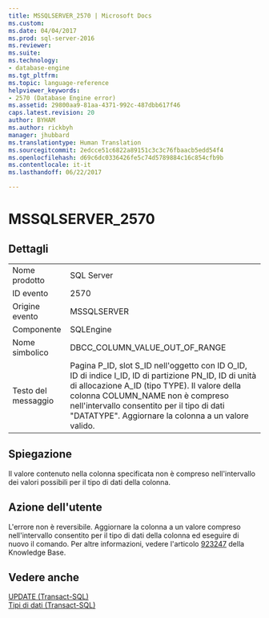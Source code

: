 ```yaml
---
title: MSSQLSERVER_2570 | Microsoft Docs
ms.custom: 
ms.date: 04/04/2017
ms.prod: sql-server-2016
ms.reviewer: 
ms.suite: 
ms.technology:
- database-engine
ms.tgt_pltfrm: 
ms.topic: language-reference
helpviewer_keywords:
- 2570 (Database Engine error)
ms.assetid: 29800aa9-81aa-4371-992c-487dbb617f46
caps.latest.revision: 20
author: BYHAM
ms.author: rickbyh
manager: jhubbard
ms.translationtype: Human Translation
ms.sourcegitcommit: 2edcce51c6822a89151c3c3c76fbaacb5edd54f4
ms.openlocfilehash: d69c6dc0336426fe5c74d5789884c16c854cfb9b
ms.contentlocale: it-it
ms.lasthandoff: 06/22/2017

---
```

# <a name="mssqlserver2570"></a>MSSQLSERVER_2570
  
## <a name="details"></a>Dettagli  
  
|||  
|-|-|  
|Nome prodotto|SQL Server|  
|ID evento|2570|  
|Origine evento|MSSQLSERVER|  
|Componente|SQLEngine|  
|Nome simbolico|DBCC_COLUMN_VALUE_OUT_OF_RANGE|  
|Testo del messaggio|Pagina P_ID, slot S_ID nell'oggetto con ID O_ID, ID di indice I_ID, ID di partizione PN_ID, ID di unità di allocazione A_ID (tipo TYPE). Il valore della colonna COLUMN_NAME non è compreso nell'intervallo consentito per il tipo di dati "DATATYPE". Aggiornare la colonna a un valore valido.|  
  
## <a name="explanation"></a>Spiegazione  
Il valore contenuto nella colonna specificata non è compreso nell'intervallo dei valori possibili per il tipo di dati della colonna.  
  
## <a name="user-action"></a>Azione dell'utente  
L'errore non è reversibile. Aggiornare la colonna a un valore compreso nell'intervallo consentito per il tipo di dati della colonna ed eseguire di nuovo il comando.  Per altre informazioni, vedere l'articolo [923247](http://support.microsoft.com/kb/923247) della Knowledge Base.  
  
## <a name="see-also"></a>Vedere anche  
[UPDATE &#40;Transact-SQL&#41;](~/t-sql/queries/update-transact-sql.md)  
[Tipi di dati &#40;Transact-SQL&#41;](~/t-sql/data-types/data-types-transact-sql.md)  
  

